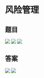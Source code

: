 # 风险管理
## 题目
![](../img/ques/11-1.png)
![](../img/ques/11-2.png)
![](../img/ques/11-3.png)
## 答案
![](../img/ques/11-1_.png)
![](../img/ques/11-2_.png)
